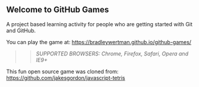 ## Welcome to GitHub Games

A project based learning activity for people who are getting started with Git and GitHub.

You can play the game at: https://bradleywertman.github.io/github-games/

>> _*SUPPORTED BROWSERS*: Chrome, Firefox, Safari, Opera and IE9+_

This fun open source game was cloned from: https://github.com/jakesgordon/javascript-tetris
